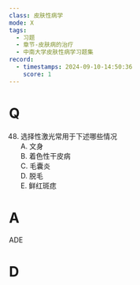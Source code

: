 ```yaml
---
class: 皮肤性病学
mode: X
tags:
  - 习题
  - 章节-皮肤病的治疗
  - 中南大学皮肤性病学习题集
record:
  - timestamps: 2024-09-10-14:50:36
    score: 1
---
```


# Q
48. 选择性激光常用于下述哪些情况  
A. 文身  
B. 着色性干皮病  
C. 毛囊炎  
D. 脱毛  
E. 鲜红斑痣  
# A
ADE
# D
